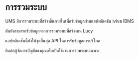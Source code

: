 # การรวมระบบ

UMS มีการรวมระบบที่สร้างขึ้นภายในเพื่อรับข้อมูลผ่านแอปพลิเคชัน iviva IBMS

มันยังสามารถรับข้อมูลจากการรวมระบบที่สร้างบน Lucy

แอปพลิเคชันนี้ยังให้จุดสิ้นสุด API ในการรับข้อมูลการบริโภค

ติดต่อผู้จัดการบัญชีของคุณเพื่อเปิดใช้งานการรวมระบบเฉพาะ